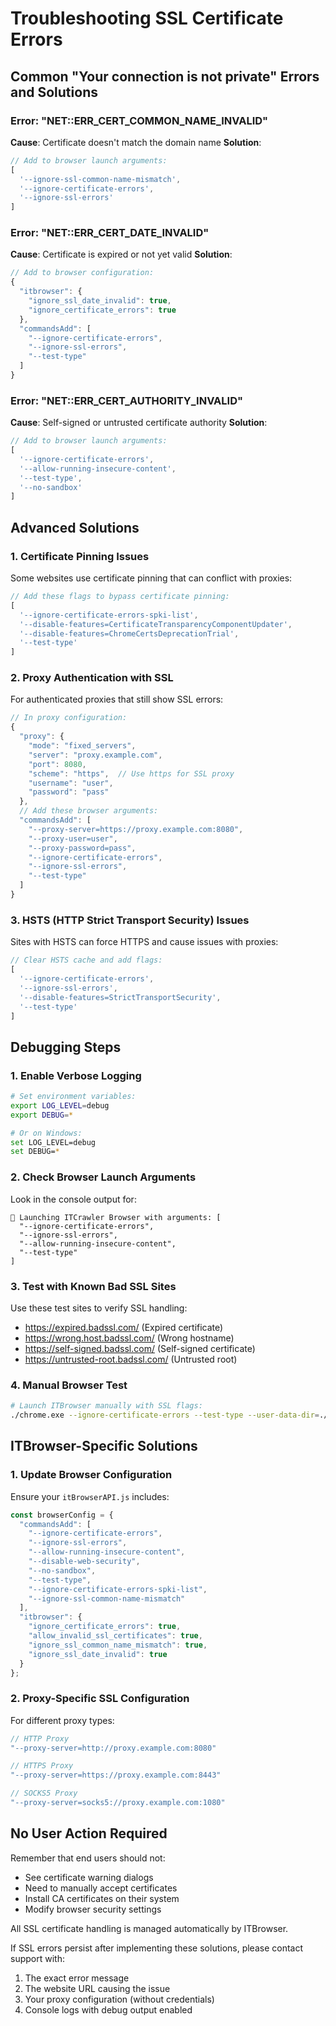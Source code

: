 # Troubleshooting SSL Certificate Errors

## Common "Your connection is not private" Errors and Solutions

### Error: "NET::ERR_CERT_COMMON_NAME_INVALID"
**Cause**: Certificate doesn't match the domain name
**Solution**: 
```javascript
// Add to browser launch arguments:
[
  '--ignore-ssl-common-name-mismatch',
  '--ignore-certificate-errors',
  '--ignore-ssl-errors'
]
```

### Error: "NET::ERR_CERT_DATE_INVALID"
**Cause**: Certificate is expired or not yet valid
**Solution**:
```javascript
// Add to browser configuration:
{
  "itbrowser": {
    "ignore_ssl_date_invalid": true,
    "ignore_certificate_errors": true
  },
  "commandsAdd": [
    "--ignore-certificate-errors",
    "--ignore-ssl-errors",
    "--test-type"
  ]
}
```

### Error: "NET::ERR_CERT_AUTHORITY_INVALID"
**Cause**: Self-signed or untrusted certificate authority
**Solution**:
```javascript
// Add to browser launch arguments:
[
  '--ignore-certificate-errors',
  '--allow-running-insecure-content',
  '--test-type',
  '--no-sandbox'
]
```

## Advanced Solutions

### 1. Certificate Pinning Issues
Some websites use certificate pinning that can conflict with proxies:

```javascript
// Add these flags to bypass certificate pinning:
[
  '--ignore-certificate-errors-spki-list',
  '--disable-features=CertificateTransparencyComponentUpdater',
  '--disable-features=ChromeCertsDeprecationTrial',
  '--test-type'
]
```

### 2. Proxy Authentication with SSL
For authenticated proxies that still show SSL errors:

```javascript
// In proxy configuration:
{
  "proxy": {
    "mode": "fixed_servers",
    "server": "proxy.example.com",
    "port": 8080,
    "scheme": "https",  // Use https for SSL proxy
    "username": "user",
    "password": "pass"
  },
  // Add these browser arguments:
  "commandsAdd": [
    "--proxy-server=https://proxy.example.com:8080",
    "--proxy-user=user",
    "--proxy-password=pass",
    "--ignore-certificate-errors",
    "--ignore-ssl-errors",
    "--test-type"
  ]
}
```

### 3. HSTS (HTTP Strict Transport Security) Issues
Sites with HSTS can force HTTPS and cause issues with proxies:

```javascript
// Clear HSTS cache and add flags:
[
  '--ignore-certificate-errors',
  '--ignore-ssl-errors', 
  '--disable-features=StrictTransportSecurity',
  '--test-type'
]
```

## Debugging Steps

### 1. Enable Verbose Logging
```bash
# Set environment variables:
export LOG_LEVEL=debug
export DEBUG=*

# Or on Windows:
set LOG_LEVEL=debug
set DEBUG=*
```

### 2. Check Browser Launch Arguments
Look in the console output for:
```
🚀 Launching ITCrawler Browser with arguments: [
  "--ignore-certificate-errors",
  "--ignore-ssl-errors", 
  "--allow-running-insecure-content",
  "--test-type"
]
```

### 3. Test with Known Bad SSL Sites
Use these test sites to verify SSL handling:
- https://expired.badssl.com/ (Expired certificate)
- https://wrong.host.badssl.com/ (Wrong hostname)
- https://self-signed.badssl.com/ (Self-signed certificate)
- https://untrusted-root.badssl.com/ (Untrusted root)

### 4. Manual Browser Test
```bash
# Launch ITBrowser manually with SSL flags:
./chrome.exe --ignore-certificate-errors --test-type --user-data-dir=./test-profile https://expired.badssl.com/
```

## ITBrowser-Specific Solutions

### 1. Update Browser Configuration
Ensure your `itBrowserAPI.js` includes:

```javascript
const browserConfig = {
  "commandsAdd": [
    "--ignore-certificate-errors",
    "--ignore-ssl-errors",
    "--allow-running-insecure-content",
    "--disable-web-security", 
    "--no-sandbox",
    "--test-type",
    "--ignore-certificate-errors-spki-list",
    "--ignore-ssl-common-name-mismatch"
  ],
  "itbrowser": {
    "ignore_certificate_errors": true,
    "allow_invalid_ssl_certificates": true,
    "ignore_ssl_common_name_mismatch": true,
    "ignore_ssl_date_invalid": true
  }
};
```

### 2. Proxy-Specific SSL Configuration
For different proxy types:

```javascript
// HTTP Proxy
"--proxy-server=http://proxy.example.com:8080"

// HTTPS Proxy  
"--proxy-server=https://proxy.example.com:8443"

// SOCKS5 Proxy
"--proxy-server=socks5://proxy.example.com:1080"
```

## No User Action Required
Remember that end users should not:
- See certificate warning dialogs
- Need to manually accept certificates
- Install CA certificates on their system
- Modify browser security settings

All SSL certificate handling is managed automatically by ITBrowser.

If SSL errors persist after implementing these solutions, please contact support with:
1. The exact error message
2. The website URL causing the issue
3. Your proxy configuration (without credentials)
4. Console logs with debug output enabled